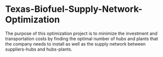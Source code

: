 # Texas-Biofuel-Supply-Network-Optimization
The purpose of this optimization project is to minimize the investment and transportation costs by finding the optimal number of hubs and plants that the company needs to install as well as the supply network between suppliers-hubs and hubs-plants.

